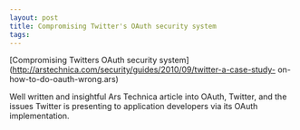 ```yaml
---
layout: post
title: Compromising Twitter's OAuth security system
tags: 
---
```

[Compromising Twitters OAuth security
system](http://arstechnica.com/security/guides/2010/09/twitter-a-case-study-
on-how-to-do-oauth-wrong.ars)

Well written and insightful Ars Technica article into OAuth, Twitter, and the
issues Twitter is presenting to application developers via its OAuth
implementation.

